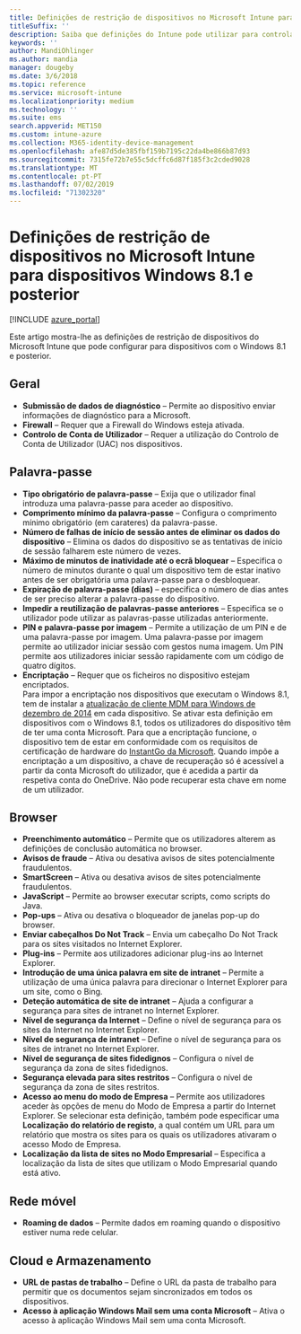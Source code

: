 ```yaml
---
title: Definições de restrição de dispositivos no Microsoft Intune para dispositivos com o Windows 8.1
titleSuffix: ''
description: Saiba que definições do Intune pode utilizar para controlar as definições e funcionalidades em dispositivos com o Windows 8.1.
keywords: ''
author: MandiOhlinger
ms.author: mandia
manager: dougeby
ms.date: 3/6/2018
ms.topic: reference
ms.service: microsoft-intune
ms.localizationpriority: medium
ms.technology: ''
ms.suite: ems
search.appverid: MET150
ms.custom: intune-azure
ms.collection: M365-identity-device-management
ms.openlocfilehash: afe87d5de385fbf159b7195c22da4be866b87d93
ms.sourcegitcommit: 7315fe72b7e55c5dcffc6d87f185f3c2cded9028
ms.translationtype: MT
ms.contentlocale: pt-PT
ms.lasthandoff: 07/02/2019
ms.locfileid: "71302320"
---
```

# <a name="microsoft-intune-windows-81-and-later-device-restriction-settings"></a>Definições de restrição de dispositivos no Microsoft Intune para dispositivos Windows 8.1 e posterior

[!INCLUDE [azure_portal](./includes/azure_portal.md)]

Este artigo mostra-lhe as definições de restrição de dispositivos do Microsoft Intune que pode configurar para dispositivos com o Windows 8.1 e posterior.


## <a name="general"></a>Geral

- **Submissão de dados de diagnóstico** – Permite ao dispositivo enviar informações de diagnóstico para a Microsoft.
- **Firewall** – Requer que a Firewall do Windows esteja ativada.
- **Controlo de Conta de Utilizador** – Requer a utilização do Controlo de Conta de Utilizador (UAC) nos dispositivos.

## <a name="password"></a>Palavra-passe
- **Tipo obrigatório de palavra-passe** – Exija que o utilizador final introduza uma palavra-passe para aceder ao dispositivo.
- **Comprimento mínimo da palavra-passe** – Configura o comprimento mínimo obrigatório (em carateres) da palavra-passe.
- **Número de falhas de início de sessão antes de eliminar os dados do dispositivo** – Elimina os dados do dispositivo se as tentativas de início de sessão falharem este número de vezes.
- **Máximo de minutos de inatividade até o ecrã bloquear** – Especifica o número de minutos durante o qual um dispositivo tem de estar inativo antes de ser obrigatória uma palavra-passe para o desbloquear.
- **Expiração de palavra-passe (dias)** – especifica o número de dias antes de ser preciso alterar a palavra-passe do dispositivo.
- **Impedir a reutilização de palavras-passe anteriores** – Especifica se o utilizador pode utilizar as palavras-passe utilizadas anteriormente.
- **PIN e palavra-passe por imagem** – Permite a utilização de um PIN e de uma palavra-passe por imagem. Uma palavra-passe por imagem permite ao utilizador iniciar sessão com gestos numa imagem. Um PIN permite aos utilizadores iniciar sessão rapidamente com um código de quatro dígitos.
- **Encriptação** – Requer que os ficheiros no dispositivo estejam encriptados.<br>Para impor a encriptação nos dispositivos que executam o Windows 8.1, tem de instalar a [atualização de cliente MDM para Windows de dezembro de 2014](https://support.microsoft.com/kb/3013816) em cada dispositivo.
Se ativar esta definição em dispositivos com o Windows 8.1, todos os utilizadores do dispositivo têm de ter uma conta Microsoft.
Para que a encriptação funcione, o dispositivo tem de estar em conformidade com os requisitos de certificação de hardware do [InstantGo da Microsoft](https://blogs.windows.com/windowsexperience/2014/06/19/instantgo-a-better-way-to-sleep/#IBHULcTfI4PokO8X.97).
Quando impõe a encriptação a um dispositivo, a chave de recuperação só é acessível a partir da conta Microsoft do utilizador, que é acedida a partir da respetiva conta do OneDrive. Não pode recuperar esta chave em nome de um utilizador. 



## <a name="browser"></a>Browser
- **Preenchimento automático** – Permite que os utilizadores alterem as definições de conclusão automática no browser.
- **Avisos de fraude** – Ativa ou desativa avisos de sites potencialmente fraudulentos.
- **SmartScreen** – Ativa ou desativa avisos de sites potencialmente fraudulentos.
- **JavaScript** – Permite ao browser executar scripts, como scripts do Java.
- **Pop-ups** – Ativa ou desativa o bloqueador de janelas pop-up do browser.
- **Enviar cabeçalhos Do Not Track** – Envia um cabeçalho Do Not Track para os sites visitados no Internet Explorer.
- **Plug-ins** – Permite aos utilizadores adicionar plug-ins ao Internet Explorer.
- **Introdução de uma única palavra em site de intranet** – Permite a utilização de uma única palavra para direcionar o Internet Explorer para um site, como o Bing.
- **Deteção automática de site de intranet** – Ajuda a configurar a segurança para sites de intranet no Internet Explorer.
- **Nível de segurança da Internet** – Define o nível de segurança para os sites da Internet no Internet Explorer.
- **Nível de segurança de intranet** – Define o nível de segurança para os sites de intranet no Internet Explorer.
- **Nível de segurança de sites fidedignos** – Configura o nível de segurança da zona de sites fidedignos.
- **Segurança elevada para sites restritos** – Configura o nível de segurança da zona de sites restritos.
- **Acesso ao menu do modo de Empresa** – Permite aos utilizadores aceder às opções de menu do Modo de Empresa a partir do Internet Explorer.
Se selecionar esta definição, também pode especificar uma **Localização do relatório de registo**, a qual contém um URL para um relatório que mostra os sites para os quais os utilizadores ativaram o acesso Modo de Empresa.
- **Localização da lista de sites no Modo Empresarial** – Especifica a localização da lista de sites que utilizam o Modo Empresarial quando está ativo.

## <a name="cellular"></a>Rede móvel
- **Roaming de dados** – Permite dados em roaming quando o dispositivo estiver numa rede celular.

## <a name="cloud-and-storage"></a>Cloud e Armazenamento
- **URL de pastas de trabalho** – Define o URL da pasta de trabalho para permitir que os documentos sejam sincronizados em todos os dispositivos.
- **Acesso à aplicação Windows Mail sem uma conta Microsoft** – Ativa o acesso à aplicação Windows Mail sem uma conta Microsoft.
